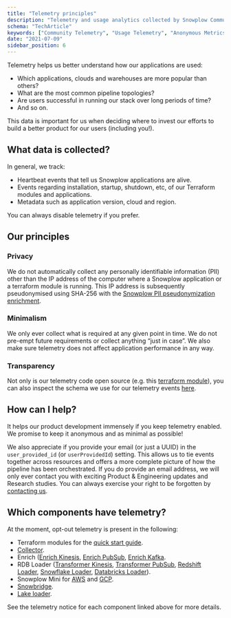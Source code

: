```yaml
---
title: "Telemetry principles"
description: "Telemetry and usage analytics collected by Snowplow Community Edition for platform improvement."
schema: "TechArticle"
keywords: ["Community Telemetry", "Usage Telemetry", "Anonymous Metrics", "Community Analytics", "Platform Telemetry", "Usage Data"]
date: "2021-07-09"
sidebar_position: 6
---
```


Telemetry helps us better understand how our applications are used:

* Which applications, clouds and warehouses are more popular than others?
* What are the most common pipeline topologies?
* Are users successful in running our stack over long periods of time?
* And so on.

This data is important for us when deciding where to invest our efforts to build a better product for our users (including you!).

## What data is collected?

In general, we track:
* Heartbeat events that tell us Snowplow applications are alive.
* Events regarding installation, startup, shutdown, etc, of our Terraform modules and applications.
* Metadata such as application version, cloud and region.

You can always disable telemetry if you prefer.

## Our principles

### Privacy

We do not automatically collect any personally identifiable information (PII) other than the IP address of the computer where a Snowplow application or a terraform module is running. This IP address is subsequently pseudonymised using SHA-256 with the [Snowplow PII pseudonymization enrichment](/docs/pipeline/enrichments/available-enrichments/pii-pseudonymization-enrichment/index.md).

### Minimalism

We only ever collect what is required at any given point in time. We do not pre-empt future requirements or collect anything “just in case”. We also make sure telemetry does not affect application performance in any way.

### Transparency

Not only is our telemetry code open source (e.g. this [terraform module](https://github.com/snowplow-devops/terraform-snowplow-telemetry)), you can also inspect the schema we use for our telemetry events [here](https://raw.githubusercontent.com/snowplow/iglu-central/master/schemas/com.snowplowanalytics.oss/oss_context/jsonschema/1-0-1).

## How can I help?

It helps our product development immensely if you keep telemetry enabled. We promise to keep it anonymous and as minimal as possible!

We also appreciate if you provide your email (or just a UUID) in the `user_provided_id` (or `userProvidedId`) setting. This allows us to tie events together across resources and offers a more complete picture of how the pipeline has been orchestrated. If you do provide an email address, we will only ever contact you with exciting Product & Engineering updates and Research studies. You can always exercise your right to be forgotten by [contacting us](https://snowplow.io/contact-us/).

## Which components have telemetry?

At the moment, opt-out telemetry is present in the following:
* Terraform modules for the [quick start guide](/docs/get-started/snowplow-community-edition/quick-start/index.md).
* [Collector](/docs/api-reference/stream-collector/setup/index.md).
* Enrich ([Enrich Kinesis](/docs/api-reference/enrichment-components/enrich-kinesis/index.md), [Enrich PubSub](/docs/api-reference/enrichment-components/enrich-pubsub/index.md), [Enrich Kafka](/docs/api-reference/enrichment-components/enrich-kafka/index.md).
* RDB Loader ([Transformer Kinesis](/docs/api-reference/loaders-storage-targets/snowplow-rdb-loader/transforming-enriched-data/stream-transformer/transformer-kinesis/index.md), [Transformer PubSub](/docs/api-reference/loaders-storage-targets/snowplow-rdb-loader/transforming-enriched-data/stream-transformer/transformer-pubsub/index.md), [Redshift Loader](/docs/api-reference/loaders-storage-targets/snowplow-rdb-loader/loading-transformed-data/redshift-loader/index.md), [Snowflake Loader](/docs/api-reference/loaders-storage-targets/snowplow-rdb-loader/loading-transformed-data/snowflake-loader/index.md), [Databricks Loader](/docs/api-reference/loaders-storage-targets/snowplow-rdb-loader/loading-transformed-data/databricks-loader/index.md)).
* Snowplow Mini for [AWS](/docs/api-reference/snowplow-mini/setup-guide-for-aws/index.md) and [GCP](/docs/api-reference/snowplow-mini/setup-guide-for-gcp/index.md).
* [Snowbridge](/docs/destinations/forwarding-events/snowbridge/getting-started/index.md).
* [Lake loader](/docs/api-reference/loaders-storage-targets/lake-loader/index.md).

See the telemetry notice for each component linked above for more details.
